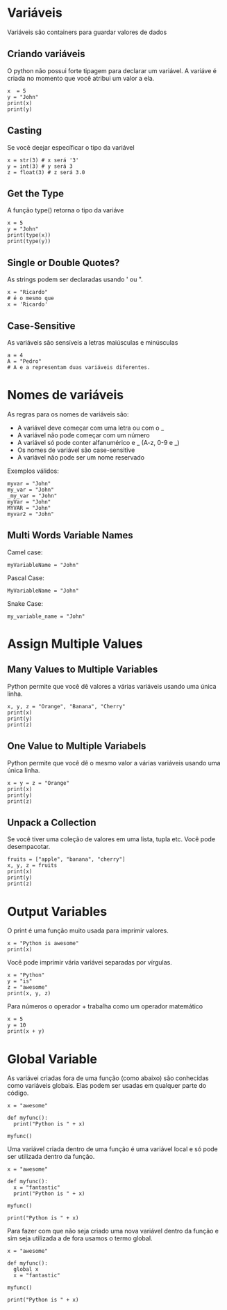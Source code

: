 # Variáveis
Variáveis são containers para guardar valores de dados

## Criando variáveis
O python não possui forte tipagem para declarar um variável. A variáve é criada no momento que você atribui um valor a ela.

```
x  = 5
y = "John"
print(x)
print(y)
```

## Casting
Se você deejar específicar o tipo da variável
```
x = str(3) # x será '3'
y = int(3) # y será 3
z = float(3) # z será 3.0
```

## Get the Type
A função type() retorna o tipo da variáve
```
x = 5
y = "John"
print(type(x))
print(type(y)) 
```

## Single or Double Quotes?
As strings podem ser declaradas usando ' ou ".
```
x = "Ricardo"
# é o mesmo que
x = 'Ricardo'
```

## Case-Sensitive
As variáveis são sensíveis a letras maiúsculas e minúsculas
```
a = 4
A = "Pedro"
# A e a representam duas variáveis diferentes.
```

# Nomes de variáveis
As regras para os nomes de variáveis são:
+ A variável deve começar com uma letra ou com o _
+ A variável não pode começar com um número
+ A variável só pode conter alfanumérico e _ (A-z, 0-9 e _)
+ Os nomes de variável são case-sensitive
+ A variável não pode ser um nome reservado

Exemplos válidos:
```
myvar = "John"
my_var = "John"
_my_var = "John"
myVar = "John"
MYVAR = "John"
myvar2 = "John"
```

## Multi Words Variable Names
Camel case:
```
myVariableName = "John" 
```
Pascal Case:
```
MyVariableName = "John" 
```
Snake Case:
```
my_variable_name = "John" 
```

# Assign Multiple Values

## Many Values to Multiple Variables
Python permite que você dê valores a várias variáveis usando uma única linha.
```
x, y, z = "Orange", "Banana", "Cherry"
print(x)
print(y)
print(z)
```

## One Value to Multiple Variabels
Python permite que você dê o mesmo valor a várias variáveis usando uma única linha.
```
x = y = z = "Orange"
print(x)
print(y)
print(z)
```
## Unpack a Collection
Se você tiver uma coleção de valores em uma lista, tupla etc. Você pode desempacotar.

```
fruits = ["apple", "banana", "cherry"]
x, y, z = fruits
print(x)
print(y)
print(z)
```

# Output Variables
O print é uma função muito usada para imprimir valores.
```
x = "Python is awesome"
print(x)
```
Você pode imprimir vária variávei separadas por vírgulas.
```
x = "Python"
y = "is"
z = "awesome"
print(x, y, z)
```
Para números o operador + trabalha como um operador matemático
```
x = 5
y = 10
print(x + y)
```

# Global Variable
As variávei criadas fora de uma função (como abaixo) são conhecidas como variáveis globais. Elas podem ser usadas em qualquer parte do código.

```
x = "awesome"

def myfunc():
  print("Python is " + x)

myfunc() 
```

Uma variável criada dentro de uma função é uma variável local e só pode ser utilizada dentro da função.
```
x = "awesome"

def myfunc():
  x = "fantastic"
  print("Python is " + x)

myfunc()

print("Python is " + x) 
```

Para fazer com que não seja criado uma nova variável dentro da função e sim seja utilizada a de fora usamos o termo global.

```
x = "awesome"

def myfunc():
  global x
  x = "fantastic"

myfunc()

print("Python is " + x) 
```
